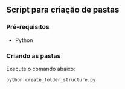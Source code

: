 ## Script para criação de pastas

### Pré-requisitos
- Python

### Criando as pastas
Execute o comando abaixo:

`python create_folder_structure.py`



